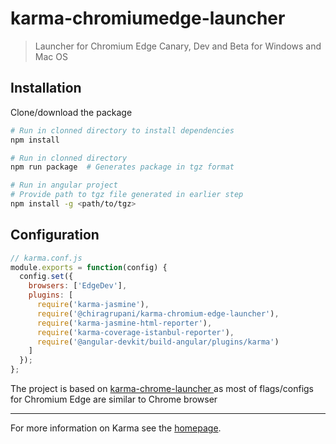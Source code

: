 # karma-chromiumedge-launcher

> Launcher for Chromium Edge Canary, Dev and Beta for Windows and Mac OS

## Installation

Clone/download the package

```bash
# Run in clonned directory to install dependencies
npm install

# Run in clonned directory
npm run package  # Generates package in tgz format

# Run in angular project
# Provide path to tgz file generated in earlier step
npm install -g <path/to/tgz>
```

## Configuration

```js
// karma.conf.js
module.exports = function(config) {
  config.set({
    browsers: ['EdgeDev'],
    plugins: [
      require('karma-jasmine'),
      require('@chiragrupani/karma-chromium-edge-launcher'),
      require('karma-jasmine-html-reporter'),
      require('karma-coverage-istanbul-reporter'),
      require('@angular-devkit/build-angular/plugins/karma')
    ]
  });
};
```

The project is based on [karma-chrome-launcher
](https://github.com/karma-runner/karma-chrome-launcher) as most of flags/configs for Chromium Edge are similar to Chrome browser

---

For more information on Karma see the [homepage].

[homepage]: http://karma-runner.github.com
